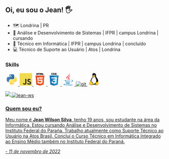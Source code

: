 
<h2>Oi, eu sou o Jean! 🖐️</h1>

<ul>
    <li>🗺️ Londrina | PR<br></li>
    <li>📝 Análise e Desenvolvimento de Sistemas | IFPR | campus Londrina | cursando<br></li>
    <li>📝 Técnico em Informática | IFPR | campus Londrina | concluído<br></li>
    <li>💻 Técnico de Suporte ao Usuário | Atos | Londrina</li>
</ul>

<h3>Skills</h2>
<p>
<a href="https://www.python.org" target="_blank" rel="noreferrer"> <img src="https://raw.githubusercontent.com/devicons/devicon/master/icons/python/python-original.svg" alt="python" width="40" height="40"/> </a> 
<a href="https://developer.mozilla.org/en-US/docs/Web/JavaScript" target="_blank" rel="noreferrer"> <img src="https://raw.githubusercontent.com/devicons/devicon/master/icons/javascript/javascript-original.svg" alt="javascript" width="40" height="40"/> </a>
<a href="https://www.w3.org/html/" target="_blank" rel="noreferrer"> <img src="https://raw.githubusercontent.com/devicons/devicon/master/icons/html5/html5-original-wordmark.svg" alt="html5" width="40" height="40"/> </a> 
<a href="https://www.w3schools.com/css/" target="_blank" rel="noreferrer"> <img src="https://raw.githubusercontent.com/devicons/devicon/master/icons/css3/css3-original-wordmark.svg" alt="css3" width="40" height="40"/> </a> 
<a href="https://www.java.com" target="_blank" rel="noreferrer"> <img src="https://raw.githubusercontent.com/devicons/devicon/master/icons/java/java-original.svg" alt="java" width="40" height="40"/> </a> 
<a href="https://git-scm.com/" target="_blank" rel="noreferrer"> <img src="https://www.vectorlogo.zone/logos/git-scm/git-scm-icon.svg" alt="git" width="40" height="40"/> </a> 
<a href="https://www.linux.org/" target="_blank" rel="noreferrer"> <img src="https://raw.githubusercontent.com/devicons/devicon/master/icons/linux/linux-original.svg" alt="linux" width="40" height="40"/> </a> 
</p>

<div align="left">
  <a href="https://github.com/jean-ws">
  <!-- <img height="150em" src="https://github-readme-stats.vercel.app/api?username=jean-ws&show_icons=true&theme=dark&include_all_commits=true&count_private=true"/> -->
  <img height="150em" src="https://github-readme-stats.vercel.app/api/top-langs/?username=jean-ws&layout=compact&langs_count=7&theme=dark"/>
  <img align="center" height="150em" src="https://github-readme-streak-stats.herokuapp.com?user=jean-ws&theme=dark&hide_border=true" alt="jean-ws" />
</div>
 
<h3>Quem sou eu?</h2>
            <p>
                Meu nome é <strong>Jean Wilson Silva</strong>, tenho 19 anos, sou estudante na área da Informática. Estou cursando Análise e Desenvolvimento de Sistemas no Instituto Federal do Parańa. Trabalho atualmente como Suporte Técnico ao Usuário na Atos Brasil. Concluí o Curso Técnico em Informática Integrado ao Ensino Médio também no Instituto Federal do Paraná.
                <p><em>- 11 de novembro de 2022</em></p>
            </p>

